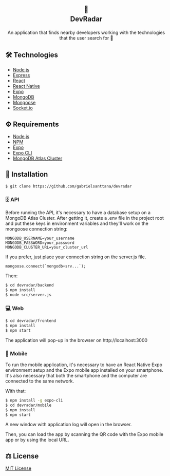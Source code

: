 ## <div align="center">📡 <br/> <p style="margin-top: 5">DevRadar</p> </div>

<p align="center">An application that finds nearby developers working with the technologies that the user search for 📡</p>

## 🛠️ Technologies

<ul>
  <li><a href="https://nodejs.org/en/">Node.js</a></li>
  <li><a href="https://expressjs.com/">Express</a></li>
  <li><a href="https://reactjs.org/">React</a></li>
  <li><a href="https://reactnative.dev/">React Native</a></li>
  <li><a href="https://expo.io/">Expo</a></li>
  <li><a href="https://www.mongodb.com/">MongoDB</a></li>
  <li><a href="https://mongoosejs.com/">Mongoose</a></li>
  <li><a href="https://socket.io/">Socket.io</a></li>
</ul>

## ⚙️ Requirements

<ul>
  <li><a href="https://nodejs.org/en/">Node.js</a></li>
  <li><a href="https://www.npmjs.com/">NPM</a></li>
  <li><a href="https://expo.io/">Expo</a></li>
  <li><a href="https://expo.io/">Expo CLI</a></li>
  <li><a href="https://www.mongodb.com/cloud/atlas">MongoDB Atlas Cluster</a></li>
</ul>

## 🚀 Installation

```
$ git clone https://github.com/gabrielsanttana/devradar
```

### 🗄️ API

Before running the API, it's necessary to have a database setup on a MongoDB Atlas Cluster. After getting it, create a .env file in the project root and put these keys in environment variables and they'll work on the mongoose connection string:

```
MONGODB_USERNAME=your_username
MONGODB_PASSWORD=your_password
MONGODB_CLUSTER_URL=your_cluster_url
```

If you prefer, just place your connection string on the server.js file.

```
mongoose.connect(`mongodb+srv...`);
```

Then:

```bash
$ cd devradar/backend
$ npm install
$ node src/server.js
```

### 💻 Web

```bash
$ cd devradar/frontend
$ npm install
$ npm start 
```

The application will pop-up in the browser on http://localhost:3000

### 📱 Mobile

To run the mobile application, it's necessary to have an React Native Expo environment setup and the Expo mobile app installed on your smartphone.
It's also necessary that both the smartphone and the computer are connected to the same network.

With that:

```bash
$ npm install -g expo-cli
$ cd devradar/mobile
$ npm install
$ npm start
```

<p>A new window with application log will open in the browser.</p>
<p>Then, you can load the app by scanning the QR code with the Expo mobile app or by using the local URL.</p>

## ⚖️ License

[MIT License](https://github.com/gabrielsanttana/devradar/blob/master/LICENSE)
